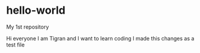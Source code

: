 # hello-world
My 1st repository


Hi everyone
I am Tigran and I want to learn coding
I made this changes as a test file

